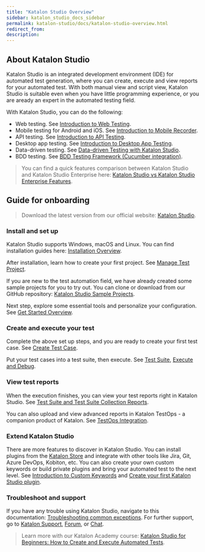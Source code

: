 ```yaml
---
title: "Katalon Studio Overview"
sidebar: katalon_studio_docs_sidebar
permalink: katalon-studio/docs/katalon-studio-overview.html
redirect_from:
description:
---
```


## About Katalon Studio

Katalon Studio is an integrated development environment (IDE) for automated test generation, where you can create, execute and view reports for your automated test. With both manual view and script view, Katalon Studio is suitable even when you have little programming experience, or you are aready an expert in the automated testing field.

With Katalon Studio, you can do the following:

* Web testing. See [Introduction to Web Testing](https://docs.katalon.com/katalon-studio/docs/introduction-to-web-testing.html).
* Mobile testing for Android and iOS. See [Introduction to Mobile Recorder](https://docs.katalon.com/katalon-studio/docs/katalon_mobile_recorder_introduction.html).
* API testing. See [Introduction to API Testing](https://docs.katalon.com/katalon-studio/docs/introduction_api_testing.html).
* Desktop app testing. See [Introduction to Desktop App Testing](https://docs.katalon.com/katalon-studio/docs/introduction-desktop-app-testing.html).
* Data-driven testing. See [Data-driven Testing with Katalon Studio](https://docs.katalon.com/katalon-studio/docs/ddt.html).
* BDD testing. See [BDD Testing Framework (Cucumber integration)](https://docs.katalon.com/katalon-studio/docs/cucumber-features-file.html).

> You can find a quick features comparison between Katalon Studio and Katalon Studio Enterprise here: [Katalon Studio vs Katalon Studio Enterprise Features](https://docs.katalon.com/katalon-studio/docs/katalon-studio-vs-katalon-studio-enterprise.html).

## Guide for onboarding

> Download the latest version from our official website: [Katalon Studio](https://www.katalon.com/download/).

### Install and set up

Katalon Studio supports Windows, macOS and Linux. You can find installation guides here: [Installation Overview](https://docs.katalon.com/katalon-studio/docs/getting-started.html).

After installation, learn how to create your first project. See [Manage Test Project](https://docs.katalon.com/katalon-studio/docs/manage-test-project.html).

If you are new to the test automation field, we have already created some sample projects for you to try out. You can clone or download from our GitHub repository: [Katalon Studio Sample Projects](https://github.com/katalon-studio-samples).

Next step, explore some essential tools and personalize your configuration. See [Get Started Overview](https://docs.katalon.com/katalon-studio/docs/get-started-overview.html).

### Create and execute your test

Complete the above set up steps, and you are ready to create your first test case. See [Create Test Case](https://docs.katalon.com/katalon-studio/docs/create-test-case.html).

Put your test cases into a test suite, then execute. See [Test Suite](https://docs.katalon.com/katalon-studio/docs/create-test-suite.html), [Execute and Debug](https://docs.katalon.com/katalon-studio/docs/execute-a-test-case-or-a-test-suite.html).

### View test reports

When the execution finishes, you can view your test reports right in Katalon Studio. See [Test Suite and Test Suite Collection Reports](https://docs.katalon.com/katalon-studio/docs/test-suite-report.html).

You can also upload and view advanced reports in Katalon TestOps - a companion product of Katalon. See [TestOps Integration](https://docs.katalon.com/katalon-studio/docs/testops-integration.html).

### Extend Katalon Studio

There are more features to discover in Katalon Studio. You can install plugins from the [Katalon Store](https://store.katalon.com/) and integrate with other tools like Jira, Git, Azure DevOps, Kobiton, etc. You can also create your own custom keywords or build private plugins and bring your automated test to the next level. See [Introduction to Custom Keywords](https://docs.katalon.com/katalon-studio/docs/introduction-to-custom-keywords.html) and [Create your first Katalon Studio plugin](https://docs.katalon.com/katalon-store/docs/publisher/create-plugin.html).

### Troubleshoot and support

If you have any trouble using Katalon Studio, navigate to this documentation: [Troubleshooting common exceptions](https://docs.katalon.com/katalon-studio/docs/troubleshooting.html). For further support, go to [Katalon Support](https://support.katalon.com/hc/en-us), [Forum](https://forum.katalon.com/), or [Chat](https://gitter.im/katalon-studio/Lobby).

> Learn more with our Katalon Academy course: [Katalon Studio for Beginners: How to Create and Execute Automated Tests](https://academy.katalon.com/courses/create-execute-automated-tests/?utm_source=kat_docs&utm_medium=ks_overview).